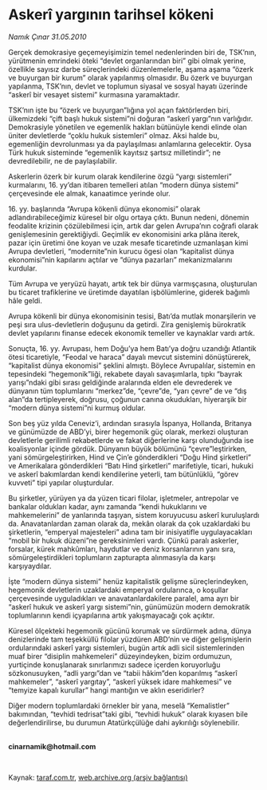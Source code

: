# Askerî yargının tarihsel kökeni

*Namık Çınar 31.05.2010*

<div class="yazi"><p>Gerçek demokrasiye geçemeyişimizin temel nedenlerinden biri de, TSK’nın, yürütmenin emrindeki öteki “devlet organlarından biri” gibi olmak yerine, özellikle sayısız darbe süreçlerindeki düzenlemelerle, aşama aşama “özerk ve buyurgan bir kurum” olarak yapılanmış olmasıdır. Bu özerk ve buyurgan yapılanma, TSK’nın, devlet ve toplumun siyasal ve sosyal hayatı üzerinde “askerî bir vesayet sistemi” kurmasına yaramaktadır.</p>
<p>TSK’nın işte bu “özerk ve buyurgan”lığına yol açan faktörlerden biri, ülkemizdeki “çift başlı hukuk sistemi”ni doğuran “askerî yargı”nın varlığıdır. Demokrasiyle yönetilen ve egemenlik hakları bütünüyle kendi elinde olan üniter devletlerde “çoklu hukuk sistemleri” olmaz. Aksi halde bu, egemenliğin devrolunması ya da paylaşılması anlamlarına gelecektir. Oysa Türk hukuk sisteminde “egemenlik kayıtsız şartsız milletindir”; ne devredilebilir, ne de paylaşılabilir.</p>
<p>Askerlerin özerk bir kurum olarak kendilerine özgü “yargı sistemleri” kurmalarını, 16. yy’dan itibaren temelleri atılan “modern dünya sistemi” çerçevesinde ele almak, kanaatimce yerinde olur.</p>
<p>16. yy. başlarında “Avrupa kökenli dünya ekonomisi” olarak adlandırabileceğimiz küresel bir olgu ortaya çıktı. Bunun nedeni, dönemin feodalite krizinin çözülebilmesi için, artık dar gelen Avrupa’nın coğrafi olarak genişlemesinin gerektiğiydi. Geçimlik ev ekonomisini arka plâna iterek, pazar için üretimi öne koyan ve uzak mesafe ticaretinde uzmanlaşan kimi Avrupa devletleri, “modernite”nin kurucu ögesi olan “kapitalist dünya ekonomisi”nin kapılarını açtılar ve “dünya pazarları” mekanizmalarını kurdular.</p>
<p>Tüm Avrupa ve yeryüzü hayatı, artık tek bir dünya varmışçasına, oluşturulan bu ticaret trafiklerine ve üretimde dayatılan işbölümlerine, giderek bağımlı hâle geldi.</p>
<p>Avrupa kökenli bir dünya ekonomisinin tesisi, Batı’da mutlak monarşilerin ve peşi sıra ulus-devletlerin doğuşunu da getirdi. Zira genişlemiş bürokratik devlet yapılarını finanse edecek ekonomik temeller ve kaynaklar vardı artık.</p>
<p>Sonuçta, 16. yy. Avrupası, hem Doğu’ya hem Batı’ya doğru uzandığı Atlantik ötesi ticaretiyle, “Feodal ve haraca” dayalı mevcut sistemini dönüştürerek, “kapitalist dünya ekonomisi” şeklini almıştı. Böylece Avrupalılar, sistemin en tepesindeki “hegemonik”liği, rekabete dayalı savaşımlarla, tıpkı “bayrak yarışı”ndaki gibi sırası geldiğinde aralarında elden ele devrederek ve dünyanın tüm toplumlarını “merkez”de, “çevre”de, “yarı çevre” de ve “dış alan”da tertipleyerek, doğrusu, çoğunun canına okudukları, hiyerarşik bir “modern dünya sistemi”ni kurmuş oldular.</p>
<p>Son beş yüz yılda Ceneviz’i, ardından sırasıyla İspanya, Hollanda, Britanya ve günümüzde de ABD’yi, birer hegemonik güç olarak, merkezi oluşturan devletlerle gerilimli rekabetlerde ve fakat diğerlerine karşı olunduğunda ise koalisyonlar içinde gördük. Dünyanın büyük bölümünü “çevre”leştirirken, yani sömürgeleştirirken, Hind ve Çin’e gönderdikleri “Doğu Hind şirketleri” ve Amerikalara gönderdikleri “Batı Hind şirketleri” marifetiyle, ticari, hukuki ve askerî bakımlardan kendi kendilerine yeterli, tam bütünlüklü, “görev kuvveti” tipi yapılar oluşturdular. </p>
<p>Bu şirketler, yürüyen ya da yüzen ticari filolar, işletmeler, antrepolar ve bankalar oldukları kadar, aynı zamanda “kendi hukuklarını ve mahkemelerini” de yanlarında taşıyan, sistem koruyucusu askerî kuruluşlardı da. Anavatanlardan zaman olarak da, mekân olarak da çok uzaklardaki bu şirketlerin, “emperyal majesteleri” adına tam bir inisiyatifle uygulayacakları “mobil bir hukuk düzeni”ne gereksinimleri vardı. Çünkü paralı askerler, forsalar, kürek mahkûmları, haydutlar ve deniz korsanlarının yanı sıra, sömürgeleştirdikleri toplumların zapturapta alınmasıyla da karşı karşıyaydılar.</p>
<p>İşte “modern dünya sistemi” henüz kapitalistik gelişme süreçlerindeyken, hegemonik devletlerin uzaklardaki emperyal ordularınca, o koşullar çerçevesinde uyguladıkları ve anavatanlardakilere paralel, ama ayrı bir “askerî hukuk ve askerî yargı sistemi”nin, günümüzün modern demokratik toplumlarının kendi içyapılarına artık yakışmayacağı çok açıktır.</p>
<p>Küresel ölçekteki hegemonik gücünü korumak ve sürdürmek adına, dünya denizlerinde tam teşekküllü filolar yüzdüren ABD’nin ve diğer gelişmişlerin ordularındaki askerî yargı sistemleri, bugün artık adli sicil sistemlerinden muaf birer “disiplin mahkemeleri” düzeyindeyken, bizim ordumuzun, yurtiçinde konuşlanarak sınırlarımızı sadece içerden koruyorluğu sözkonusuyken, “adli yargı”dan ve “tabii hâkim”den koparılmış “askerî mahkemeler”, “askerî yargıtay”, “askerî yüksek idare mahkemesi” ve “temyize kapalı kurullar” hangi mantığın ve aklın eseridirler?</p>
<p>Diğer modern toplumlardaki örnekler bir yana, meselâ “Kemalistler” bakımından, “tevhidi tedrisat”taki gibi, “tevhidi hukuk” olarak kıyasen bile değerlendirilirse, bu durumun Atatürkçülüğe dahi aykırılığı söylenebilir.</p>
<p><b><br/>cinarnamik@hotmail.com</b></p>
<p><b> </b></p>
</div>

Kaynak: [taraf.com.tr](http://www.taraf.com.tr:80/namik-cinar/makale-askeri-yarginin-tarihsel-kokeni.htm), [web.archive.org (arşiv bağlantısı)](http://web.archive.org/web/20100602191617/http://www.taraf.com.tr:80/namik-cinar/makale-askeri-yarginin-tarihsel-kokeni.htm)
